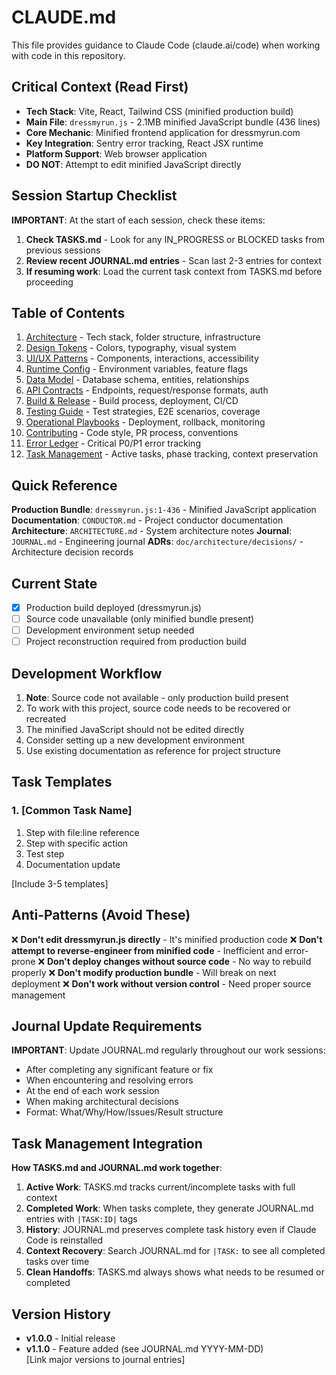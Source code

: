 # CLAUDE.md
<!-- Generated by Claude Conductor v1.1.2 -->

This file provides guidance to Claude Code (claude.ai/code) when working with code in this repository.

## Critical Context (Read First)
- **Tech Stack**: Vite, React, Tailwind CSS (minified production build)
- **Main File**: `dressmyrun.js` - 2.1MB minified JavaScript bundle (436 lines)
- **Core Mechanic**: Minified frontend application for dressmyrun.com
- **Key Integration**: Sentry error tracking, React JSX runtime
- **Platform Support**: Web browser application
- **DO NOT**: Attempt to edit minified JavaScript directly

## Session Startup Checklist
**IMPORTANT**: At the start of each session, check these items:
1. **Check TASKS.md** - Look for any IN_PROGRESS or BLOCKED tasks from previous sessions
2. **Review recent JOURNAL.md entries** - Scan last 2-3 entries for context
3. **If resuming work**: Load the current task context from TASKS.md before proceeding

## Table of Contents
1. [Architecture](ARCHITECTURE.md) - Tech stack, folder structure, infrastructure
2. [Design Tokens](DESIGN.md) - Colors, typography, visual system
3. [UI/UX Patterns](UIUX.md) - Components, interactions, accessibility
4. [Runtime Config](CONFIG.md) - Environment variables, feature flags
5. [Data Model](DATA_MODEL.md) - Database schema, entities, relationships
6. [API Contracts](API.md) - Endpoints, request/response formats, auth
7. [Build & Release](BUILD.md) - Build process, deployment, CI/CD
8. [Testing Guide](TEST.md) - Test strategies, E2E scenarios, coverage
9. [Operational Playbooks](PLAYBOOKS/DEPLOY.md) - Deployment, rollback, monitoring
10. [Contributing](CONTRIBUTING.md) - Code style, PR process, conventions
11. [Error Ledger](ERRORS.md) - Critical P0/P1 error tracking
12. [Task Management](TASKS.md) - Active tasks, phase tracking, context preservation

## Quick Reference
**Production Bundle**: `dressmyrun.js:1-436` - Minified JavaScript application
**Documentation**: `CONDUCTOR.md` - Project conductor documentation
**Architecture**: `ARCHITECTURE.md` - System architecture notes
**Journal**: `JOURNAL.md` - Engineering journal
**ADRs**: `doc/architecture/decisions/` - Architecture decision records

## Current State
- [x] Production build deployed (dressmyrun.js)
- [ ] Source code unavailable (only minified bundle present)
- [ ] Development environment setup needed
- [ ] Project reconstruction required from production build

## Development Workflow
1. **Note**: Source code not available - only production build present
2. To work with this project, source code needs to be recovered or recreated
3. The minified JavaScript should not be edited directly
4. Consider setting up a new development environment
5. Use existing documentation as reference for project structure

## Task Templates
### 1. [Common Task Name]
1. Step with file:line reference
2. Step with specific action
3. Test step
4. Documentation update

[Include 3-5 templates]

## Anti-Patterns (Avoid These)
❌ **Don't edit dressmyrun.js directly** - It's minified production code
❌ **Don't attempt to reverse-engineer from minified code** - Inefficient and error-prone
❌ **Don't deploy changes without source code** - No way to rebuild properly
❌ **Don't modify production bundle** - Will break on next deployment
❌ **Don't work without version control** - Need proper source management

## Journal Update Requirements
**IMPORTANT**: Update JOURNAL.md regularly throughout our work sessions:
- After completing any significant feature or fix
- When encountering and resolving errors
- At the end of each work session
- When making architectural decisions
- Format: What/Why/How/Issues/Result structure

## Task Management Integration
**How TASKS.md and JOURNAL.md work together**:
1. **Active Work**: TASKS.md tracks current/incomplete tasks with full context
2. **Completed Work**: When tasks complete, they generate JOURNAL.md entries with `|TASK:ID|` tags
3. **History**: JOURNAL.md preserves complete task history even if Claude Code is reinstalled
4. **Context Recovery**: Search JOURNAL.md for `|TASK:` to see all completed tasks over time
5. **Clean Handoffs**: TASKS.md always shows what needs to be resumed or completed

## Version History
- **v1.0.0** - Initial release
- **v1.1.0** - Feature added (see JOURNAL.md YYYY-MM-DD)  
[Link major versions to journal entries]